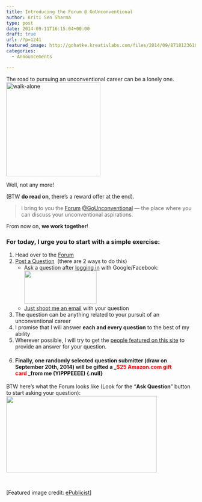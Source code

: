 ```yaml
---
title: Introducing the Forum @ GoUnconventional
author: Kriti Sen Sharma
type: post
date: 2014-09-11T16:15:04+00:00
draft: true
url: /?p=1241
featured_image: http://gohatke.kreativlabs.com/files/2014/09/8718123610_09e70f6d90_z.jpg
categories:
  - Announcements

---
```

The road to pursuing an unconventional career can be a lonely one.  
[<img loading="lazy" decoding="async" class="aligncenter wp-image-1244 size-full" src="http://gohatke.kreativlabs.com/files/2014/09/walk-alone.png" alt="walk-alone" width="250" height="250" srcset="https://gohatke.kreativlabs.com/files/2014/09/walk-alone.png 250w, https://gohatke.kreativlabs.com/files/2014/09/walk-alone-100x100.png 100w" sizes="(max-width: 250px) 100vw, 250px" />][1]

Well, not any more!

(BTW&nbsp;**do read on**, there&#8217;s a reward offer at the end).

> I bring to you the <a href="http://gounconventional.com/forum/" target="_blank" rel="noopener noreferrer">Forum</a> [@GoUnconventional][2] &#8212; the place where you can discuss your unconventional aspirations.

From now on, **we work together**!

### For today, I urge you to start with a simple exercise:

  1. Head over to the [Forum][2]
  2. [Post a Question][3] &nbsp;(there are 2 ways to do this) 
      * Ask a question after&nbsp;[logging in][4]&nbsp;with Google/Facebook:  
        <a href="http://gounconventional.com/wp-login.php" target="_blank" rel="noopener noreferrer"><img loading="lazy" decoding="async" src="https://gallery.mailchimp.com/5bec7a2fcc8f8159bb4b172a3/images/daf24705-aa99-4345-9835-4f981f919e84.png" alt="" width="192" height="88" align="none" /></a>
      * <a href="mailto:gohatke@gmail.com?subject=Question%20for%20Forum%20%40%20GoUnconventional&body=Here%27s%20my%20question%20for%20the%20Forum%20%40GoUnconventional%3A" target="_blank" rel="noopener noreferrer">Just shoot me an email</a> with your question
  3. The&nbsp;question can be anything related to your pursuit of an unconventional career
  4. I promise that I will answer **each and every question**&nbsp;to the best of my ability
  5. Wherever possible, I will try to get the [people featured on this site][5] to provide an answer for your question.
  6. #### Finally, one randomly selected question submitter (draw on September 20th, 2014)&nbsp;will be gifted&nbsp;a _**<span style="color: #ff0000;">$25 Amazon.com gift card</span>&nbsp;**_from me (YIPPPEEEE) {.null}

BTW here&#8217;s what the Forum looks like (Look for the &#8220;**Ask Question**&#8221; button to start asking your question):  
<a href="http://gounconventional.com/forum/" target="_blank" rel="noopener noreferrer"><img loading="lazy" decoding="async" class="aligncenter" src="https://gallery.mailchimp.com/5bec7a2fcc8f8159bb4b172a3/images/e730243c-0f22-4a26-877d-85f1c145a858.png" alt="" width="400" height="203" align="none" /></a>

&nbsp;

[Featured image credit: <a href="http://www.flickr.com/photos/epublicist/8718123610/" target="_blank" rel="noopener noreferrer">ePublicist</a>]

 [1]: http://gohatke.kreativlabs.com/files/2014/09/walk-alone.png
 [2]: http://gounconventional.com/forum/
 [3]: http://gounconventional.com/forum/ask
 [4]: http://gounconventional.com/wp-login.php
 [5]: http://gounconventional.com/2012/03/10/10-unconventional-career-options-after-engineering/